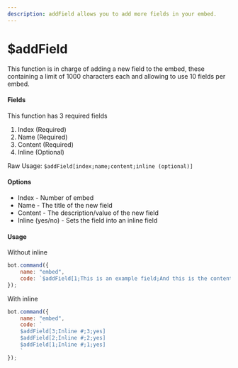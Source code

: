 ```yaml
---
description: addField allows you to add more fields in your embed.
---
```


# $addField

This function is in charge of adding a new field to the embed, these containing a limit of 1000 characters each and allowing to use 10 fields per embed.

#### Fields

This function has 3 required fields
1. Index \(Required\) 
1. Name \(Required\)
2. Content \(Required\)
3. Inline \(Optional\)

Raw Usage: `$addField[index;name;content;inline (optional)]`

#### Options

* Index - Number of embed
* Name - The title of the new field
* Content - The description/value of the new field
* Inline \(yes/no\) - Sets the field into an inline field

#### Usage

Without inline

```javascript
bot.command({
    name: "embed",
    code: `$addField[1;This is an example field;And this is the content!]`
});
```

With inline

```javascript
bot.command({
    name: "embed",
    code: `
    $addField[3;Inline #;3;yes]
    $addField[2;Inline #;2;yes]
    $addField[1;Inline #;1;yes]
    `
});
```





